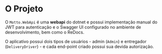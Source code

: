 # O Projeto

O `Motto.WebApi` é uma **webapi** do dotnet e possui implementação manual do JWT para autenticação e o Swagger UI configurado no ambiente de desenvolvimento, bem como o ReDocs.

O aplicativo possui dois tipos de usuários - admin (`Admin`) e entregador (`DeliveryDriver`) - e cada end-point criado possui sua devida autorização.